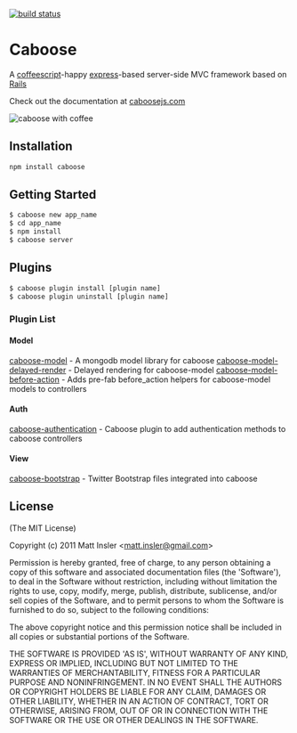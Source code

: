 [![build status](https://secure.travis-ci.org/mattinsler/caboose.png)](http://travis-ci.org/mattinsler/caboose)
# Caboose

A [coffeescript](http://coffeescript.org)-happy [express](http://expressjs.com/)-based server-side MVC framework based on [Rails](http://rubyonrails.org/)

Check out the documentation at [caboosejs.com](http://www.caboosejs.com)

![caboose with coffee](http://www.caboosejs.com/images/caboose.jpg)

## Installation

```bash
npm install caboose
```

## Getting Started

```bash
$ caboose new app_name
$ cd app_name
$ npm install
$ caboose server
```

## Plugins

```bash
$ caboose plugin install [plugin name]
$ caboose plugin uninstall [plugin name]
```

### Plugin List

#### Model
[caboose-model](https://github.com/mattinsler/caboose/tree/master/caboose-model) - A mongodb model library for caboose
[caboose-model-delayed-render](https://github.com/mattinsler/caboose-model-delayed-render) - Delayed rendering for caboose-model
[caboose-model-before-action](https://github.com/mattinsler/caboose-model-before-action) - Adds pre-fab before_action helpers for caboose-model models to controllers

#### Auth
[caboose-authentication](https://github.com/mattinsler/caboose-authentication) - Caboose plugin to add authentication methods to caboose controllers

#### View
[caboose-bootstrap](https://github.com/mattinsler/caboose-bootstrap) - Twitter Bootstrap files integrated into caboose

## License

(The MIT License)

Copyright (c) 2011 Matt Insler &lt;matt.insler@gmail.com&gt;

Permission is hereby granted, free of charge, to any person obtaining
a copy of this software and associated documentation files (the
'Software'), to deal in the Software without restriction, including
without limitation the rights to use, copy, modify, merge, publish,
distribute, sublicense, and/or sell copies of the Software, and to
permit persons to whom the Software is furnished to do so, subject to
the following conditions:

The above copyright notice and this permission notice shall be
included in all copies or substantial portions of the Software.

THE SOFTWARE IS PROVIDED 'AS IS', WITHOUT WARRANTY OF ANY KIND,
EXPRESS OR IMPLIED, INCLUDING BUT NOT LIMITED TO THE WARRANTIES OF
MERCHANTABILITY, FITNESS FOR A PARTICULAR PURPOSE AND NONINFRINGEMENT.
IN NO EVENT SHALL THE AUTHORS OR COPYRIGHT HOLDERS BE LIABLE FOR ANY
CLAIM, DAMAGES OR OTHER LIABILITY, WHETHER IN AN ACTION OF CONTRACT,
TORT OR OTHERWISE, ARISING FROM, OUT OF OR IN CONNECTION WITH THE
SOFTWARE OR THE USE OR OTHER DEALINGS IN THE SOFTWARE.
